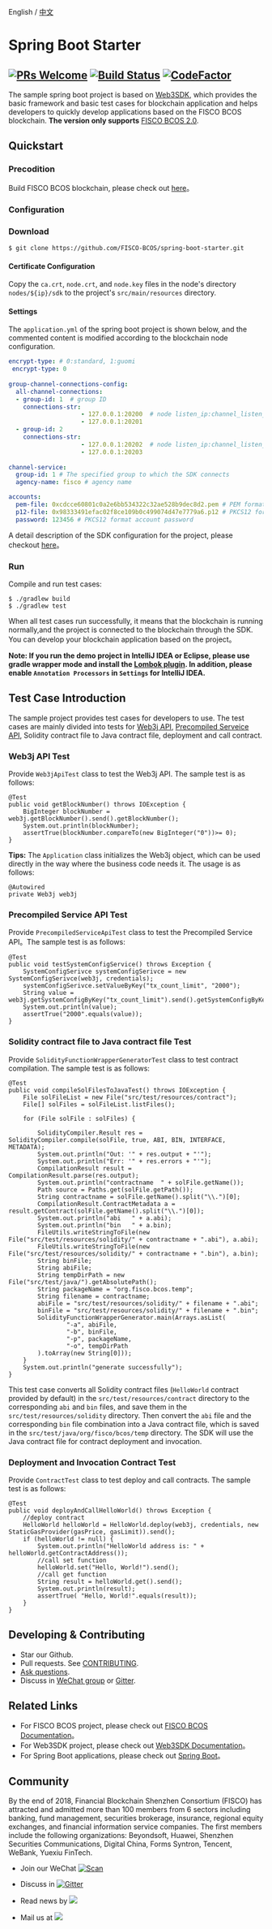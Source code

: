 English / [中文](doc/README_CN.md)

# Spring Boot Starter
[![PRs Welcome](https://img.shields.io/badge/PRs-welcome-brightgreen.svg?style=flat-square)](http://makeapullrequest.com)
[![Build Status](https://travis-ci.org/FISCO-BCOS/spring-boot-starter.svg?branch=master)](https://travis-ci.org/FISCO-BCOS/spring-boot-starter)
[![CodeFactor](https://www.codefactor.io/repository/github/fisco-bcos/spring-boot-starter/badge)](https://www.codefactor.io/repository/github/fisco-bcos/spring-boot-starter)
---

The sample spring boot project is based on [Web3SDK](https://fisco-bcos-documentation.readthedocs.io/zh_CN/release-2.0/docs/sdk/sdk.html), which provides the basic framework and basic test cases for blockchain application and helps developers to quickly develop applications based on the FISCO BCOS blockchain. **The version only supports** [FISCO BCOS 2.0](https://fisco-bcos-documentation.readthedocs.io/zh_CN/release-2.0/docs/introduction.html).

## Quickstart

### Precodition
Build FISCO BCOS blockchain, please check out [here](https://fisco-bcos-documentation.readthedocs.io/zh_CN/release-2.0/docs/installation.html)。

### Configuration

### Download
```
$ git clone https://github.com/FISCO-BCOS/spring-boot-starter.git
```
#### Certificate Configuration
Copy the `ca.crt`, `node.crt`, and `node.key` files in the node's directory `nodes/${ip}/sdk` to the project's `src/main/resources` directory.

#### Settings
The `application.yml` of the spring boot project is shown below, and the commented content is modified according to the blockchain node configuration.
  
```yml
encrypt-type: # 0:standard, 1:guomi
 encrypt-type: 0 
 
group-channel-connections-config:
  all-channel-connections:
  - group-id: 1  # group ID
    connections-str:
                    - 127.0.0.1:20200  # node listen_ip:channel_listen_port
                    - 127.0.0.1:20201
  - group-id: 2  
    connections-str:
                    - 127.0.0.1:20202  # node listen_ip:channel_listen_port
                    - 127.0.0.1:20203
 
channel-service:
  group-id: 1 # The specified group to which the SDK connects
  agency-name: fisco # agency name

accounts:
  pem-file: 0xcdcce60801c0a2e6bb534322c32ae528b9dec8d2.pem # PEM format account file
  p12-file: 0x98333491efac02f8ce109b0c499074d47e7779a6.p12 # PKCS12 format account file
  password: 123456 # PKCS12 format account password
```
A detail description of the SDK configuration for the project, please checkout [ here](https://fisco-bcos-documentation.readthedocs.io/zh_CN/release-2.0/docs/sdk/sdk.html#sdk)。

### Run
Compile and run test cases:
```
$ ./gradlew build
$ ./gradlew test
```
When all test cases run successfully, it means that the blockchain is running normally,and the project is connected to the blockchain through the SDK. You can develop your blockchain application based on the project。

**Note: If you run the demo project in IntelliJ IDEA or Eclipse, please use gradle wrapper mode and install the [Lombok plugin](https://projectlombok.org/setup/intellij). In addition, please enable `Annotation Processors` in `Settings` for IntelliJ IDEA.**

## Test Case Introduction

The sample project provides test cases for developers to use. The test cases are mainly divided into tests for [Web3j API](https://fisco-bcos-documentation.readthedocs.io/zh_CN/release-2.0/docs/sdk/sdk.html#web3j-api), [Precompiled Serveice API](https://fisco-bcos-documentation.readthedocs.io/zh_CN/release-2.0/docs/sdk/sdk.html#precompiled-service-api), Solidity contract file to Java contract file, deployment and call contract.

### Web3j API Test
Provide `Web3jApiTest` class to test the Web3j API. The sample test is as follows:
```
@Test
public void getBlockNumber() throws IOException {
    BigInteger blockNumber = web3j.getBlockNumber().send().getBlockNumber();
    System.out.println(blockNumber);
    assertTrue(blockNumber.compareTo(new BigInteger("0"))>= 0);
}
```
**Tips:** The `Application` class initializes the Web3j object, which can be used directly in the way where the business code needs it. The usage is as follows:
  ```
@Autowired
private Web3j web3j
  ```

### Precompiled Service API Test
Provide `PrecompiledServiceApiTest` class to test the Precompiled Service API。The sample test is as follows:
```API
@Test
public void testSystemConfigService() throws Exception {
    SystemConfigSerivce systemConfigSerivce = new SystemConfigSerivce(web3j, credentials);
    systemConfigSerivce.setValueByKey("tx_count_limit", "2000");
    String value = web3j.getSystemConfigByKey("tx_count_limit").send().getSystemConfigByKey();
    System.out.println(value);
    assertTrue("2000".equals(value));
}
```

### Solidity contract file to Java contract file Test
Provide `SolidityFunctionWrapperGeneratorTest` class to test contract compilation. The sample test is as follows:
```API
@Test
public void compileSolFilesToJavaTest() throws IOException {
    File solFileList = new File("src/test/resources/contract");
    File[] solFiles = solFileList.listFiles();

    for (File solFile : solFiles) {

        SolidityCompiler.Result res = SolidityCompiler.compile(solFile, true, ABI, BIN, INTERFACE, METADATA);
        System.out.println("Out: '" + res.output + "'");
        System.out.println("Err: '" + res.errors + "'");
        CompilationResult result = CompilationResult.parse(res.output);
        System.out.println("contractname  " + solFile.getName());
        Path source = Paths.get(solFile.getPath());
        String contractname = solFile.getName().split("\\.")[0];
        CompilationResult.ContractMetadata a = result.getContract(solFile.getName().split("\\.")[0]);
        System.out.println("abi   " + a.abi);
        System.out.println("bin   " + a.bin);
        FileUtils.writeStringToFile(new File("src/test/resources/solidity/" + contractname + ".abi"), a.abi);
        FileUtils.writeStringToFile(new File("src/test/resources/solidity/" + contractname + ".bin"), a.bin);
        String binFile;
        String abiFile;
        String tempDirPath = new File("src/test/java/").getAbsolutePath();
        String packageName = "org.fisco.bcos.temp";
        String filename = contractname;
        abiFile = "src/test/resources/solidity/" + filename + ".abi";
        binFile = "src/test/resources/solidity/" + filename + ".bin";
        SolidityFunctionWrapperGenerator.main(Arrays.asList(
                "-a", abiFile,
                "-b", binFile,
                "-p", packageName,
                "-o", tempDirPath
        ).toArray(new String[0]));
    }
    System.out.println("generate successfully");
}
```
This test case converts all Solidity contract files (`HelloWorld` contract provided by default) in the `src/test/resources/contract` directory to the corresponding `abi` and `bin` files, and save them in the `src/test/resources/solidity` directory. Then convert the `abi` file and the corresponding `bin` file combination into a Java contract file, which is saved in the `src/test/java/org/fisco/bcos/temp` directory. The SDK will use the Java contract file for contract deployment and invocation.

### Deployment and Invocation Contract Test
Provide `ContractTest` class to test deploy and call contracts. The sample test is as follows:
```
@Test
public void deployAndCallHelloWorld() throws Exception {
    //deploy contract
    HelloWorld helloWorld = HelloWorld.deploy(web3j, credentials, new StaticGasProvider(gasPrice, gasLimit)).send();
    if (helloWorld != null) {
        System.out.println("HelloWorld address is: " + helloWorld.getContractAddress());
        //call set function
        helloWorld.set("Hello, World!").send();
        //call get function
        String result = helloWorld.get().send();
        System.out.println(result);
        assertTrue( "Hello, World!".equals(result));
    }
}
```
## Developing & Contributing
- Star our Github.
- Pull requests. See [CONTRIBUTING](CONTRIBUTING.md).
- [Ask questions](https://github.com/FISCO-BCOS/spring-boot-starter/issues).
- Discuss in [WeChat group](doc/images/WeChatQR.jpeg)  or [Gitter](https://gitter.im/fisco-bcos/Lobby).

## Related Links
- For FISCO BCOS project, please check out [FISCO BCOS Documentation](https://fisco-bcos-documentation.readthedocs.io/zh_CN/release-2.0/docs/introduction.html)。
- For Web3SDK project, please check out [Web3SDK Documentation](https://fisco-bcos-documentation.readthedocs.io/zh_CN/release-2.0/docs/sdk/sdk.html)。
- For Spring Boot applications, please check out [Spring Boot](https://spring.io/guides/gs/spring-boot/)。

## Community

By the end of 2018, Financial Blockchain Shenzhen Consortium (FISCO) has attracted and admitted more than 100 members from 6 sectors including banking, fund management, securities brokerage, insurance, regional equity exchanges, and financial information service companies. The first members include the following organizations: Beyondsoft, Huawei, Shenzhen Securities Communications, Digital China, Forms Syntron, Tencent, WeBank, Yuexiu FinTech.

- Join our WeChat [![Scan](https://img.shields.io/badge/style-Scan_QR_Code-green.svg?logo=wechat&longCache=false&style=social&label=Group)](doc/images/WeChatQR.jpeg) 

- Discuss in [![Gitter](https://img.shields.io/badge/style-on_gitter-green.svg?logo=gitter&longCache=false&style=social&label=Chat)](https://gitter.im/fisco-bcos/Lobby) 

- Read news by [![](https://img.shields.io/twitter/url/http/shields.io.svg?style=social&label=Follow@FiscoBcos)](https://twitter.com/FiscoBcos)

- Mail us at [![](https://img.shields.io/twitter/url/http/shields.io.svg?logo=Gmail&style=social&label=service@fisco.com.cn)](mailto:service@fisco.com.cn)